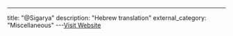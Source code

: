 ---
title: "@Sigarya"
description: "Hebrew translation"
external_category: "Miscellaneous"
---[Visit Website](https://github.com/Sigarya)

